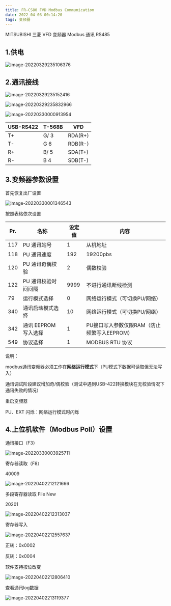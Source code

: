 ```yaml
---
title: FR-CS80 FVD Modbus Communication
date: 2022-04-03 00:14:20
tags: 变频器
---
```


MITSUBISHI 三菱 VFD 变频器 Modbus 通讯 RS485

## 1.供电

![image-20220329235106376](image-20220329235106376.png)

## 2.通讯接线

![image-20220329235152416](image-20220329235152416.png)

![image-20220329235832966](image-20220329235832966.png)

![image-20220330000913954](image-20220330000913954.png)

| USB-RS422 | T-568B | VFD     |
| --------- | ------ | ------- |
| T+        | G/   3 | RDA(R+) |
| T-        | G    6 | RDB(R-) |
| R+        | B/   5 | SDA(T+) |
| R-        | B    4 | SDB(T-) |

## 3.变频器参数设置

首先恢复出厂设置

![image-20220330001346543](image-20220330001346543.png)



按照表格依次设置

| Pr.  | 名称                 | 设定值 | 内容                                        |
| ---- | -------------------- | ------ | ------------------------------------------- |
| 117  | PU 通讯站号          | 1      | 从机地址                                    |
| 118  | PU 通讯速度          | 192    | 19200pbs                                    |
| 120  | PU 通讯奇偶校验      | 2      | 偶数校验                                    |
| 122  | PU 通讯校验时间间隔  | 9999   | 不进行通讯断线检测                          |
| 79   | 运行模式选择         | 0      | 网络运行模式（可切换PU/网络）               |
| 340  | 通讯启动模式选择     | 10     | 网络运行模式（可切换PU/网络）               |
| 342  | 通讯 EEPROM 写入选择 | 1      | PU接口写入参数仅限RAM（防止频繁写入EEPROM） |
| 549  | 协议选择             | 1      | MODBUS RTU 协议                             |

说明：

modbus通讯变频器必须工作在**网络运行模式**下（PU模式下数据可读取但无法写入）

通讯调试阶段建议增加奇/偶校验（测试中遇到USB-422转换模块在无校验情况下通讯失败的情况）

重启变频器

PU、EXT 闪烁：网络运行模式时闪烁

## 4.上位机软件（Modbus Poll）设置

通讯接口（F3）

![image-20220330003925711](image-20220330003925711.png)

寄存器读取（F8）

40009

![image-20220402212121666](image-20220402212121666.png)

多段寄存器读取 File New

20201

![image-20220402212313037](image-20220402212313037.png)

寄存器写入

![image-20220402212557637](image-20220402212557637.png)

正转：0x0002

反转：0x0004

软件支持按位改变

![image-20220402212806410](image-20220402212806410.png)

查看通讯log数据

![image-20220402213119377](image-20220402213119377.png)
